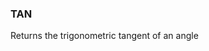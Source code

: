 <!--
This is generated by ESQL's AbstractFunctionTestCase. Do no edit it. See ../README.md for how to regenerate it.
-->

### TAN
Returns the trigonometric tangent of an angle

